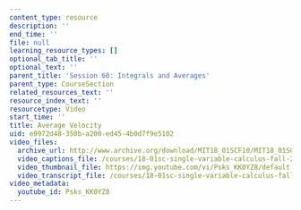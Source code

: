```yaml
---
content_type: resource
description: ''
end_time: ''
file: null
learning_resource_types: []
optional_tab_title: ''
optional_text: ''
parent_title: 'Session 60: Integrals and Averages'
parent_type: CourseSection
related_resources_text: ''
resource_index_text: ''
resourcetype: Video
start_time: ''
title: Average Velocity
uid: e9972d48-350b-a200-ed45-4b0d7f9e5102
video_files:
  archive_url: http://www.archive.org/download/MIT18_01SCF10/MIT18_01SCF10Rec_46_300k.mp4
  video_captions_file: /courses/18-01sc-single-variable-calculus-fall-2010/18f9720b89645f7899c228987e616780_Psks_KK0YZ8.vtt
  video_thumbnail_file: https://img.youtube.com/vi/Psks_KK0YZ8/default.jpg
  video_transcript_file: /courses/18-01sc-single-variable-calculus-fall-2010/fb457283d8487b2a79a278e4871ff22d_Psks_KK0YZ8.pdf
video_metadata:
  youtube_id: Psks_KK0YZ8
---
```


